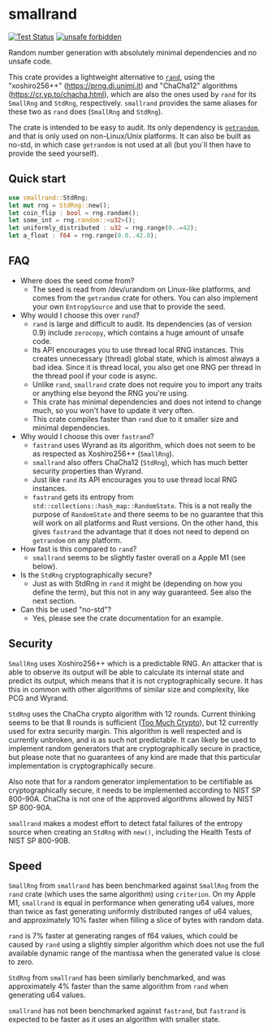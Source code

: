 smallrand
=========

[![Test Status](https://github.com/hpenne/smallrand/actions/workflows/rust.yml/badge.svg?event=push)](https://github.com/hpenne/smallrand/actions)
[![unsafe forbidden](https://img.shields.io/badge/unsafe-forbidden-success.svg)](https://github.com/rust-secure-code/safety-dance/)

Random number generation with absolutely minimal dependencies and no unsafe code.

This crate provides a lightweight alternative to [`rand`](https://crates.io/crates/rand), using the
"xoshiro256++" (<https://prng.di.unimi.it>) and "ChaCha12" algorithms (https://cr.yp.to/chacha.html),
which are also the ones used by `rand` for its `SmallRng` and `StdRng`,
respectively.
`smallrand` provides the same aliases for these two as `rand` does (`SmallRng` and `StdRng`).

The crate is intended to be easy to audit.
Its only dependency is [`getrandom`](https://crates.io/crates/getrandom), and that is only used on non-Linux/Unix
platforms.
It can also be built as no-std, in which case `getrandom` is not used at all (but you´ll then have to provide the seed
yourself).

Quick start
-----------

```rust
use smallrand::StdRng;
let mut rng = StdRng::new();
let coin_flip : bool = rng.random();
let some_int = rng.random::<u32>();
let uniformly_distributed : u32 = rng.range(0..=42);
let a_float : f64 = rng.range(0.0..42.0);
```

FAQ
---

* Where does the seed come from?
    - The seed is read from /dev/urandom on Linux-like platforms, and comes from the `getrandom` crate for others.
      You can also implement your own `EntropySource` and use that to provide the seed.
* Why would I choose this over `rand`?
    - `rand` is large and difficult to audit. Its dependencies (as of version 0.9) include `zerocopy`,
      which contains a huge amount of unsafe code.
    - Its API encourages you to use thread local RNG instances. This creates unnecessary (thread) global state,
      which is almost always a bad idea.
      Since it is thread local, you also get one RNG per thread in the thread pool if your
      code is async.
    - Unlike `rand`, `smallrand` crate does not require you to import any traits or anything else beyond the RNG you're
      using.
    - This crate has minimal dependencies and does not intend to change much, so you won't have to update it very often.
    - This crate compiles faster than `rand` due to it smaller size and minimal dependencies.
* Why would I choose this over `fastrand`?
    - `fastrand` uses Wyrand as its algorithm, which does not seem to be as respected as Xoshiro256++ (`SmallRng`).
    - `smallrand` also offers ChaCha12 (`StdRng`), which has much better security properties than Wyrand.
    - Just like `rand` its API encourages you to use thread local RNG instances.
    - `fastrand` gets its entropy from `std::collections::hash_map::RandomState`.
      This is a not really the purpose of `RandomState` and there seems to be no guarantee that this will work on all
      platforms and Rust versions.
      On the other hand, this gives `fastrand` the advantage that it does not need to depend on `getrandom` on any
      platform.
* How fast is this compared to `rand`?
    - `smallrand` seems to be slightly faster overall on a Apple M1 (see below).
* Is the `StdRng` cryptographically secure?
    - Just as with StdRng in `rand` it might be (depending on how you define the term), but this not in any way
      guaranteed.
      See also the next section.
* Can this be used "no-std"?
    - Yes, please see the crate documentation for an example.

Security
--------

`SmallRng` uses Xoshiro256++ which is a predictable RNG.
An attacker that is able to observe its output will be able to calculate its internal state and predict its output,
which means that it is not cryptographically secure.
It has this in common with other algorithms of similar size and complexity, like PCG and Wyrand.

`StdRng` uses the ChaCha crypto algorithm with 12 rounds.
Current thinking seems to be that 8 rounds is sufficient ([Too Much Crypto](https://eprint.iacr.org/2019/1492.pdf)),
but 12 currently used for extra security margin.
This algorithm is well respected and is currently unbroken, and is as such not predictable.
It can likely be used to implement random generators that are cryptographically secure in practice,
but please note that no guarantees of any kind are made that this particular implementation is cryptographically secure.

Also note that for a random generator implementation to be certifiable as cryptographically secure,
it needs to be implemented according to NIST SP 800-90A.
ChaCha is not one of the approved algorithms allowed by NIST SP 800-90A.

`smallrand` makes a modest effort to detect fatal failures of the entropy source when creating an `StdRng` with `new()`,
including the Health Tests of NIST SP 800-90B.

Speed
-----

`SmallRng` from `smallrand` has been benchmarked against `SmallRng` from the `rand` crate (which uses the same
algorithm) using  `criterion`.
On my Apple M1, `smallrand` is equal in performance when generating u64 values, more than twice as fast generating
uniformly distributed ranges of u64 values,
and approximately 10% faster when filling a slice of bytes with random data.

`rand` is 7% faster at generating ranges of f64 values, which could be caused by `rand` using a slightly simpler
algorithm which does not use the full available dynamic range of the mantissa when the generated value is close to zero.

`StdRng` from `smallrand` has been similarly benchmarked, and was approximately 4% faster than the same algorithm from
`rand` when generating u64 values.

`smallrand` has not been benchmarked against `fastrand`, but `fastrand` is expected to be faster as it uses an algorithm
with smaller state.
